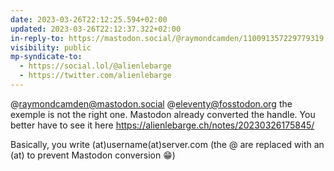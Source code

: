```yaml
---
date: 2023-03-26T22:12:25.594+02:00
updated: 2023-03-26T22:12:37.322+02:00
in-reply-to: https://mastodon.social/@raymondcamden/110091357229779319
visibility: public
mp-syndicate-to:
  - https://social.lol/@alienlebarge
  - https://twitter.com/alienlebarge
---
```

@raymondcamden@mastodon.social @eleventy@fosstodon.org the exemple is not the right one. Mastodon already converted the handle. You better have to see it here https://alienlebarge.ch/notes/20230326175845/

Basically, you write (at)username(at)server.com (the @ are replaced with an (at) to prevent Mastodon conversion 😁)
